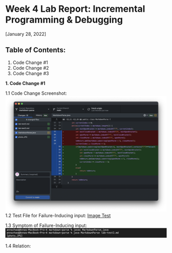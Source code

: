 # Week 4 Lab Report: Incremental Programming & Debugging
[January 28, 2022]

## Table of Contents:
1. Code Change #1
2. Code Change #2
3. Code Change #3

**1. Code Change #1**

1.1 Code Change Screenshot:
![Image](Images2/imageCodeChange.png)
1.2 Test File for Failure-Inducing input:
[Image Test](/Users/annazhao/Documents/GitHub/markdown-parse/lab-test2.md)

1.3 Symptom of Failure-Inducing input:
![Image](Images2/imageFailureInducingOutput.png)

1.4 Relation:
